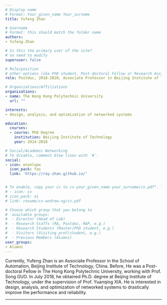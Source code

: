 ```yaml
---
# Display name
# Format: Your_given_name Your_surname 
title: Yufeng Zhan

# Username
# Format: this should match the folder name
authors:
- Yufeng-Zhan

# Is this the primary user of the site?
# no need to modify 
superuser: false

# Role/position
# other options like PhD student, Post-doctoral Fellow or Research Assistant, e.g..
role: Postdoc, 2018-2020, Associate Professor in Beijing Institute of Technology

# Organizations/Affiliations
organizations:
- name: The Hong Kong Polytechnic University
  url: ""

interests:
- design, analysis, and optimization of networked systems

education:
  courses:
  - course: PhD Degree
    institution: Beijing Institute of Technology
    year: 2014-2018

# Social/Academic Networking
# To disable, comment blew lines with `#`.
social:
- icon: envelope
  icon_pack: fas
  link: 'https://ray-zhan.github.io/'


# To enable, copy your cv to cv-your_given_name-your_surname/cv.pdf". To disable, comment blew lines with `#`.
# - icon: cv
# icon_pack: ai
# link: resume/cv-andrew-ng/cv.pdf

# Choose which group that you belong to
#  available groups:
#  - Director (Head of Lab)
#  - Research Staffs (RA, Postdoc, RAP, e.g.)
#  - Research Students (Master/PhD student, e.g.)
#  - Visitors (Visiting prof/student, e.g.)
#  - Previous Members (Alumni)
user_groups:
- Alumni
---
```


Currently, Yufeng Zhan is an Associate Professor in the School of Automation, Beijing Institute of Technology, China. Before, He was a Post-doctoral Fellow in The Hong Kong Polytechnic University, working with Prof. Song GUO. In July 2018, he obtained Ph.D. degree at Beijing Institute of Technology, under the supervision of Prof. Yuanqing XIA. He is interested in design, analysis, and optimization of networked systems to drastically improve the performance and reliability.

---
